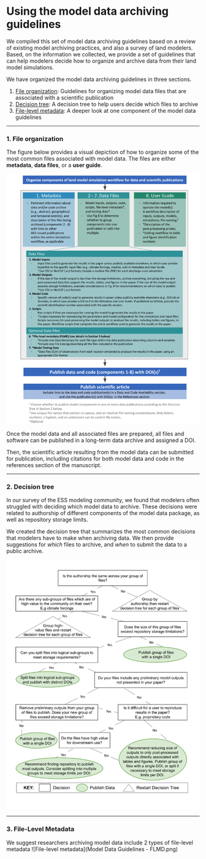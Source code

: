 # Using the model data archiving guidelines

We compiled this set of model data archiving guidelines based on a review of existing model archiving practices, and also a survey of land modelers. Based, on the information we collected, we provide a set of guidelines that can help modelers decide how to organize and archive data from their land model simulations.

We have organized the model data archiving guidelines in three sections.  
1. [File organization](#file-organization): Guidelines for organizing model data files that are associated with a scientific publication  
2. [Decision tree](#decision-tree): A decision tree to help users decide which files to archive
3. [File-level metadata](#file-level-metadata): A deeper look at one component of the model data guidelines  

---

### 1. File organization  

The figure below provides a visual depiction of how to organize some of the most common files associated with model data.  The files are either **metadata**, **data files**, or a **user guide**.

![Recommended guidelines for publicly archiving land model data and code associated with journal articles to enhance their usability and enable data synthesis. (image from Simmonds et al 2021)](https://github.com/ess-dive-community/essdive-model-data-archiving-guidelines/blob/main/Model%20Data%20Guidelines%20Diagram.png)

Once the model data and all associated files are prepared, all files and software can be published in a long-term data archive and assigned a DOI. 

Then, the scientific article resulting from the model data can be submitted for publication, including citations for both model data and code in the references section of the manuscript.

---  
### 2. Decision tree  

In our survey of the ESS modeling community, we found that modelers often struggled with deciding which model data to archive. These decisions were related to authorship of different components of the model data package, as well as repository storage limits.

We created the decision tree that summarizes the most common decisions that modelers have to make when archiving data. We then provide suggestions for *which* files to archive, and *when* to submit the data to a public archive.  

![Decision tree](https://github.com/ess-dive-community/essdive-model-data-archiving-guidelines/blob/main/Model%20Data%20Guidelines%20-%20Decision%20tree.png)

--- 
### 3. File-Level Metadata  

We suggest researchers archiving model data include 2 types of file-level metadata 
![File-level metadata](Model Data Guidelines - FLMD.png)  


